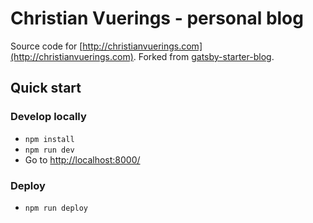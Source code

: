# Christian Vuerings - personal blog

Source code for [http://christianvuerings.com](http://christianvuerings.com).
Forked from [gatsby-starter-blog](https://github.com/gatsbyjs/gatsby-starter-blog).

## Quick start

### Develop locally

- `npm install`
- `npm run dev`
- Go to [http://localhost:8000/](http://localhost:8000/)

### Deploy

- `npm run deploy`
